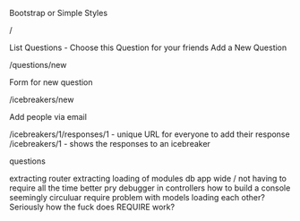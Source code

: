 Bootstrap or Simple Styles

/

List Questions - Choose this Question for your friends
Add a New Question

/questions/new

Form for new question

/icebreakers/new

Add people via email

/icebreakers/1/responses/1 - unique URL for everyone to add their response
/icebreakers/1 - shows the responses to an icebreaker


questions

extracting router
extracting loading of modules
db app wide / not having to require all the time
better pry debugger in controllers
how to build a console
seemingly circuluar require problem with models loading each other?
Seriously how the fuck does REQUIRE work?